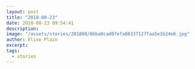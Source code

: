 ```yaml
---
layout: post
title: "2018-08-23"
date: 2018-08-23 09:54:41
description: 
image: "/assets/stories/201808/6bba0cad07efa08337127faa5e1b24e6.jpg"
author: Elise Plain
excerpt: 
tags: 
  - stories
---
```



<p></p>
